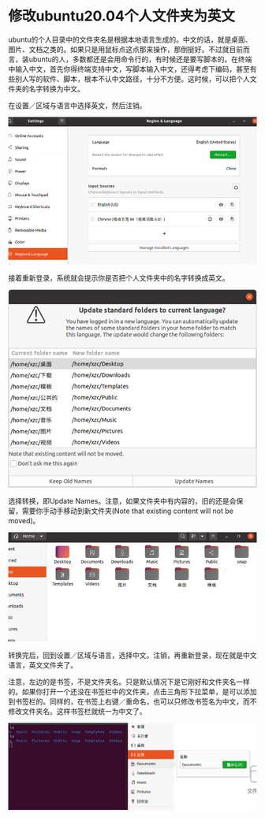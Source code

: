 # 修改ubuntu20.04个人文件夹为英文

ubuntu的个人目录中的文件夹名是根据本地语言生成的。中文的话，就是桌面、图片、文档之类的。如果只是用鼠标点这点那来操作，那倒挺好。不过就目前而言，装ubuntu的人，多数都还是会用命令行的，有时候还是要写脚本的。在终端中输入中文，首先你得终端支持中文，写脚本输入中文，还得考虑下编码，甚至有些别人写的软件、脚本，根本不认中文路径，十分不方便。这时候，可以把个人文件夹的名字转换为中文。

在设置／区域与语言中选择英文，然后注销。

![](../images/2024/05/20240510101636.png)

接着重新登录，系统就会提示你是否把个人文件夹中的名字转换成英文。

![](../images/2024/05/20240510101658.png)

选择转换，即Update Names。注意，如果文件夹中有内容的，旧的还是会保留，需要你手动手移动到新文件夹(Note that existing content will not be moved)。

![](../images/2024/05/20240510101715.png)

转换完后，回到设置／区域与语言，选择中文。注销，再重新登录，现在就是中文语言，英文文件夹了。

注意，左边的是书签，不是文件夹名。只是默认情况下是它刚好和文件夹名一样的。如果你打开一个还没在书签栏中的文件夹，点击三角形下拉菜单，是可以添加到书签栏的。同样的，在书签上右键／重命名，也可以只修改书签名为中文，而不修改文件夹名。这样书签栏就统一为中文了。

![](../images/2024/05/20240510101825.png)